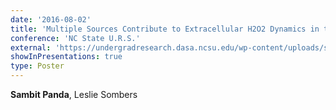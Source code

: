 ```yaml
---
date: '2016-08-02'
title: 'Multiple Sources Contribute to Extracellular H2O2 Dynamics in the Striatum'
conference: 'NC State U.R.S.'
external: 'https://undergradresearch.dasa.ncsu.edu/wp-content/uploads/sites/54/2015/10/2016-Abstract-book-FInal.pdf#page=155'
showInPresentations: true
type: Poster
---
```


**Sambit Panda**, Leslie Sombers
